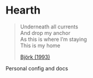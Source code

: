 # Hearth

> Underneath all currents\
> And drop my anchor\
> As this is where I’m staying\
> This is my home
>
> [Björk (1993)](//youtu.be/pYGePJ_52mo)

Personal config and docs
